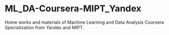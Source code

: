 # ML_DA-Coursera-MIPT_Yandex
Home works and materials of Machine Learning and Data Analysis Coursera Specialization from Yandex and MIPT.
